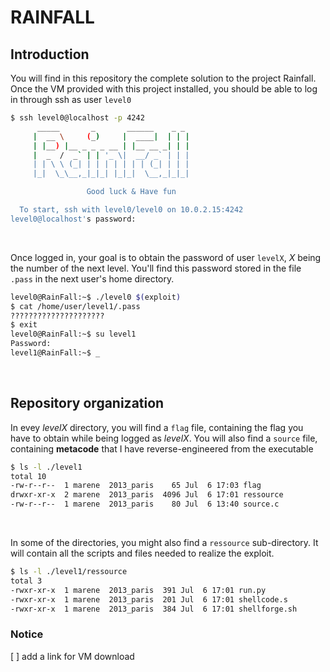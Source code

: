 # RAINFALL

## Introduction
You will find in this repository the complete solution to the project Rainfall.
Once the VM provided with this project installed, you should be able to log in through ssh as user `level0`

```bash
$ ssh level0@localhost -p 4242
	  _____       _       ______    _ _
	 |  __ \     (_)     |  ____|  | | |
	 | |__) |__ _ _ _ __ | |__ __ _| | |
	 |  _  /  _` | | '_ \|  __/ _` | | |
	 | | \ \ (_| | | | | | | | (_| | | |
	 |_|  \_\__,_|_|_| |_|_|  \__,_|_|_|

                 Good luck & Have fun

  To start, ssh with level0/level0 on 10.0.2.15:4242
level0@localhost's password:
```
<br />

Once logged in, your goal is to obtain the password of user `levelX`, *X* being the number of the next level.
You'll find this password stored in the file `.pass` in the next user's home directory.

```bash
level0@RainFall:~$ ./level0 $(exploit)
$ cat /home/user/level1/.pass
?????????????????????
$ exit
level0@RainFall:~$ su level1
Password:
level1@RainFall:~$ _
```
<br />

## Repository organization

In evey *levelX* directory, you will find a `flag` file, containing the flag you have to obtain while being logged as *levelX*.
You will also find a `source` file, containing **metacode** that I have reverse-engineered from the executable
```bash
$ ls -l ./level1
total 10
-rw-r--r--  1 marene  2013_paris    65 Jul  6 17:03 flag
drwxr-xr-x  2 marene  2013_paris  4096 Jul  6 17:01 ressource
-rw-r--r--  1 marene  2013_paris    80 Jul  6 13:40 source.c
```

<br />

In some of the directories, you might also find a `ressource` sub-directory.
It will contain all the scripts and files needed to realize the exploit.

```bash
$ ls -l ./level1/ressource
total 3
-rwxr-xr-x  1 marene  2013_paris  391 Jul  6 17:01 run.py
-rwxr-xr-x  1 marene  2013_paris  201 Jul  6 17:01 shellcode.s
-rwxr-xr-x  1 marene  2013_paris  384 Jul  6 17:01 shellforge.sh
```



### Notice
[ ] add a link for VM download 
